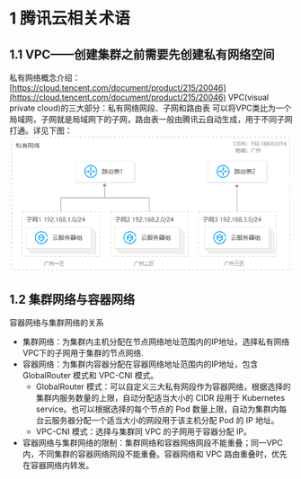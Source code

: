 # 1 腾讯云相关术语
## 1.1 VPC——创建集群之前需要先创建私有网络空间
私有网络概念介绍：[https://cloud.tencent.com/document/product/215/20046](https://cloud.tencent.com/document/product/215/20046)
VPC(visual private cloud)的三大部分：私有网络网段、子网和路由表
可以将VPC类比为一个局域网，子网就是局域网下的子网，路由表一般由腾讯云自动生成，用于不同子网打通。详见下图：
![](../pic/VPC核心组成图.png)
## 1.2 集群网络与容器网络
容器网络与集群网络的关系
- 集群网络：为集群内主机分配在节点网络地址范围内的IP地址，选择私有网络VPC下的子网用于集群的节点网络.
- 容器网络：为集群内容器分配在容器网络地址范围内的IP地址，包含 GlobalRouter 模式和 VPC-CNI 模式。
  * GlobalRouter 模式：可以自定义三大私有网段作为容器网络，根据选择的集群内服务数量的上限，自动分配适当大小的 CIDR 段用于 Kubernetes service。也可以根据选择的每个节点的 Pod 数量上限，自动为集群内每台云服务器分配一个适当大小的网段用于该主机分配 Pod 的 IP 地址。
  * VPC-CNI 模式：选择与集群同 VPC 的子网用于容器分配 IP。
- 容器网络与集群网络的限制：集群网络和容器网络网段不能重叠；同一VPC内，不同集群的容器网络网段不能重叠。容器网络和 VPC 路由重叠时，优先在容器网络内转发。